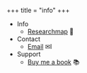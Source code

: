 +++
title = "info"
+++

- Info
  - [Researchmap](https://researchmap.jp/7000010542/) 📝
- Contact 
  - [Email](mailto:asanuma.kouki@outlook.com) ✉l
- Support
  - [Buy me a book](https://www.buymeacoffee.com/asorbus) 📚
